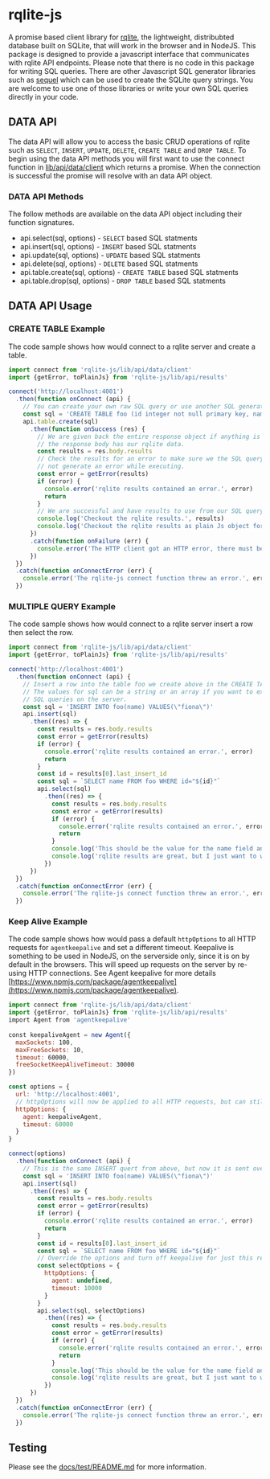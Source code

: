 # rqlite-js
A promise based client library for [rqlite](https://github.com/rqlite/rqlite), the lightweight, distribubted database built on SQLite, that will work in the browser and in NodeJS.  This package is designed to provide a javascript interface that communicates with rqlite API endpoints.  Please note that there is no code in this package for writing SQL queries.  There are other Javascript SQL generator libraries such as [sequel](https://www.npmjs.com/package/sequel) which can be used to create the SQLite query strings.  You are welcome to use one of those libraries or write your own SQL queries directly in your code.

## DATA API
The data API will allow you to access the basic CRUD operations of rqlite such as `SELECT`, `INSERT`, `UPDATE`, `DELETE`, `CREATE TABLE` and `DROP TABLE`.  To begin using the data API methods you will first want to use the connect function in [lib/api/data/client](lib/api/data/client) which returns a promise.  When the connection is successful the promise will resolve with an data API object.

### DATA API Methods
The follow methods are available on the data API object including their function signatures.

* api.select(sql, options) - `SELECT` based SQL statments
* api.insert(sql, options) - `INSERT` based SQL statments
* api.update(sql, options) - `UPDATE` based SQL statments
* api.delete(sql, options) - `DELETE` based SQL statments
* api.table.create(sql, options) - `CREATE TABLE` based SQL statments
* api.table.drop(sql, options) - `DROP TABLE` based SQL statments

## DATA API Usage

### CREATE TABLE Example
The code sample shows how would connect to a rqlite server and create a table.

```javascript
import connect from 'rqlite-js/lib/api/data/client'
import {getError, toPlainJs} from 'rqlite-js/lib/api/results'

connect('http://localhost:4001')
  .then(function onConnect (api) {
    // You can create your own raw SQL query or use another SQL generator library of your liking.
    const sql = 'CREATE TABLE foo (id integer not null primary key, name text)'
    api.table.create(sql)
      .then(function onSuccess (res) {
        // We are given back the entire response object if anything is needed, otherwise
        // the response body has our rqlite data.
        const results = res.body.results
        // Check the results for an error to make sure we the SQL query did
        // not generate an error while executing.
        const error = getError(results)
        if (error) {
          console.error('rqlite results contained an error.', error)
          return
        }
        // We are successful and have results to use from our SQL query.
        console.log('Checkout the rqlite results.', results)
        console.log('Checkout the rqlite results as plain Js object for app use.', toPlainJs(results))
      })
      .catch(function onFailure (err) {
        console.error('The HTTP client got an HTTP error, there must be something else going on.', err)
      })
  })
  .catch(function onConnectError (err) {
    console.error('The rqlite-js connect function threw an error.', err)
  })
```

### MULTIPLE QUERY Example
The code sample shows how would connect to a rqlite server insert a row then select the row.

```javascript
import connect from 'rqlite-js/lib/api/data/client'
import {getError, toPlainJs} from 'rqlite-js/lib/api/results'

connect('http://localhost:4001')
  .then(function onConnect (api) {
    // Insert a row into the table foo we create above in the CREATE TABLE example.
    // The values for sql can be a string or an array if you want to execute multiple
    // SQL queries on the server.
    const sql = 'INSERT INTO foo(name) VALUES(\"fiona\")'
    api.insert(sql)
      .then((res) => {
        const results = res.body.results
        const error = getError(results)
        if (error) {
          console.error('rqlite results contained an error.', error)
          return
        }
        const id = results[0].last_insert_id
        const sql = `SELECT name FROM foo WHERE id="${id}"`
        api.select(sql)
          .then((res) => {
            const results = res.body.results
            const error = getError(results)
            if (error) {
              console.error('rqlite results contained an error.', error)
              return
            }
            console.log('This should be the value for the name field and equal fiona', results[0].values[0])
            console.log('rqlite results are great, but I just want to work with the data', toPlainJs(results))
          })
      })
  })
  .catch(function onConnectError (err) {
    console.error('The rqlite-js connect function threw an error.', err)
  })
```

### Keep Alive Example
The code sample shows how would pass a default `httpOptions` to all HTTP requests for `agentkeepalive` and set a different timeout.  Keepalive is something to be used in NodeJS, on the serverside only, since it is on by default in the browsers.  This will speed up requests on the server by re-using HTTP connections. See Agent keepalive for more details [https://www.npmjs.com/package/agentkeepalive](https://www.npmjs.com/package/agentkeepalive).

```javascript
import connect from 'rqlite-js/lib/api/data/client'
import {getError, toPlainJs} from 'rqlite-js/lib/api/results'
import Agent from 'agentkeepalive'
 
const keepaliveAgent = new Agent({
  maxSockets: 100,
  maxFreeSockets: 10,
  timeout: 60000,
  freeSocketKeepAliveTimeout: 30000
})

const options = {
  url: 'http://localhost:4001',
  // httpOptions will now be applied to all HTTP requests, but can still be overridden per request inside of connect.
  httpOptions: {
    agent: keepaliveAgent,
    timeout: 60000
  }
}

connect(options)
  .then(function onConnect (api) {
    // This is the same INSERT quert from above, but now it is sent over an HTTP connection that remains open for the next request.
    const sql = 'INSERT INTO foo(name) VALUES(\"fiona\")'
    api.insert(sql)
      .then((res) => {
        const results = res.body.results
        const error = getError(results)
        if (error) {
          console.error('rqlite results contained an error.', error)
          return
        }
        const id = results[0].last_insert_id
        const sql = `SELECT name FROM foo WHERE id="${id}"`
        // Override the options and turn off keepalive for just this request and change the timeout to 10 seconds.
        const selectOptions = {
          httpOptions: {
            agent: undefined,
            timeout: 10000
          }
        }
        api.select(sql, selectOptions)
          .then((res) => {
            const results = res.body.results
            const error = getError(results)
            if (error) {
              console.error('rqlite results contained an error.', error)
              return
            }
            console.log('This should be the value for the name field and equal fiona', results[0].values[0])
            console.log('rqlite results are great, but I just want to work with the data', toPlainJs(results))
          })
      })
  })
  .catch(function onConnectError (err) {
    console.error('The rqlite-js connect function threw an error.', err)
  })
```

## Testing
Please see the [docs/test/README.md](docs/test/README.md) for more information.
